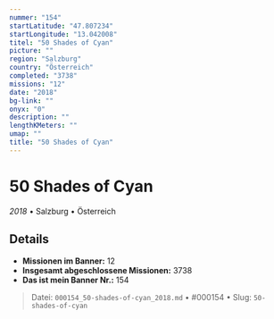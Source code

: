 ```yaml
---
nummer: "154"
startLatitude: "47.807234"
startLongitude: "13.042008"
titel: "50 Shades of Cyan"
picture: ""
region: "Salzburg"
country: "Österreich"
completed: "3738"
missions: "12"
date: "2018"
bg-link: ""
onyx: "0"
description: ""
lengthKMeters: ""
umap: ""
title: "50 Shades of Cyan"
---
```

# 50 Shades of Cyan

*2018* • Salzburg • Österreich



## Details

- **Missionen im Banner:** 12
- **Insgesamt abgeschlossene Missionen:** 3738
- **Das ist mein Banner Nr.:** 154




> Datei: `000154_50-shades-of-cyan_2018.md` • #000154 • Slug: `50-shades-of-cyan`
